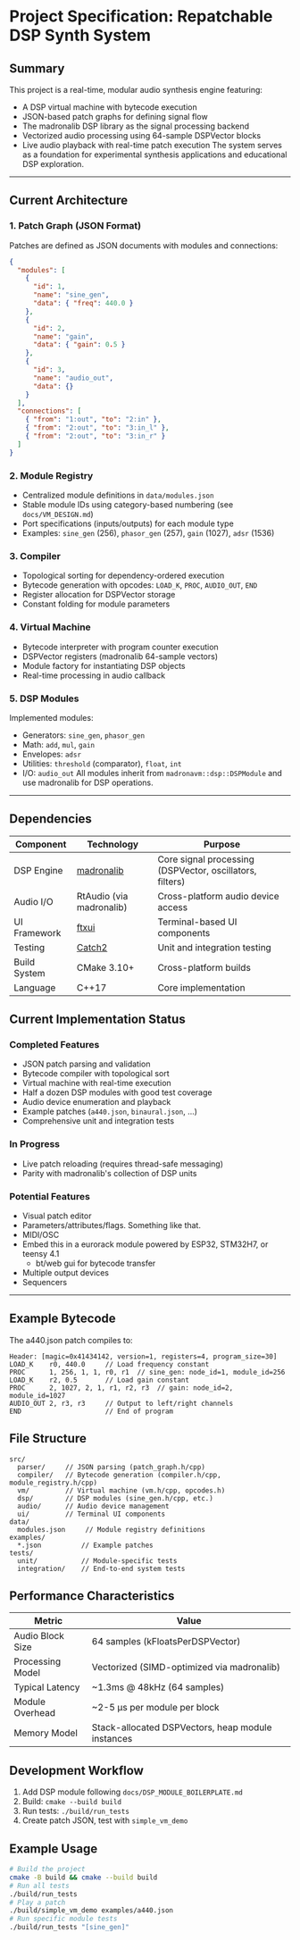 # Project Specification: Repatchable DSP Synth System
## Summary
This project is a real-time, modular audio synthesis engine featuring:
- A DSP virtual machine with bytecode execution
- JSON-based patch graphs for defining signal flow
- The madronalib DSP library as the signal processing backend
- Vectorized audio processing using 64-sample DSPVector blocks
- Live audio playback with real-time patch execution
The system serves as a foundation for experimental synthesis applications and educational DSP exploration.
---
## Current Architecture
### 1. Patch Graph (JSON Format)
Patches are defined as JSON documents with modules and connections:
```json
{
  "modules": [
    {
      "id": 1,
      "name": "sine_gen",
      "data": { "freq": 440.0 }
    },
    {
      "id": 2,
      "name": "gain",
      "data": { "gain": 0.5 }
    },
    {
      "id": 3,
      "name": "audio_out",
      "data": {}
    }
  ],
  "connections": [
    { "from": "1:out", "to": "2:in" },
    { "from": "2:out", "to": "3:in_l" },
    { "from": "2:out", "to": "3:in_r" }
  ]
}
```
### 2. Module Registry
- Centralized module definitions in `data/modules.json`
- Stable module IDs using category-based numbering (see `docs/VM_DESIGN.md`)
- Port specifications (inputs/outputs) for each module type
- Examples: `sine_gen` (256), `phasor_gen` (257), `gain` (1027), `adsr` (1536)
### 3. Compiler
- Topological sorting for dependency-ordered execution
- Bytecode generation with opcodes: `LOAD_K`, `PROC`, `AUDIO_OUT`, `END`
- Register allocation for DSPVector storage
- Constant folding for module parameters
### 4. Virtual Machine
- Bytecode interpreter with program counter execution
- DSPVector registers (madronalib 64-sample vectors)
- Module factory for instantiating DSP objects
- Real-time processing in audio callback
### 5. DSP Modules
Implemented modules:
- Generators: `sine_gen`, `phasor_gen`
- Math: `add`, `mul`, `gain`
- Envelopes: `adsr`
- Utilities: `threshold` (comparator), `float`, `int`
- I/O: `audio_out`
All modules inherit from `madronavm::dsp::DSPModule` and use madronalib for DSP operations.
---
## Dependencies
| Component | Technology | Purpose |
|-----------|------------|---------|
| DSP Engine | [madronalib](https://github.com/madronalabs/madronalib) | Core signal processing (DSPVector, oscillators, filters) |
| Audio I/O | RtAudio (via madronalib) | Cross-platform audio device access |
| UI Framework | [ftxui](https://github.com/ArthurSonzogni/FTXUI) | Terminal-based UI components |
| Testing | [Catch2](https://github.com/catchorg/Catch2) | Unit and integration testing |
| Build System | CMake 3.10+ | Cross-platform builds |
| Language | C++17 | Core implementation |
## Current Implementation Status
### Completed Features
- JSON patch parsing and validation
- Bytecode compiler with topological sort
- Virtual machine with real-time execution
- Half a dozen DSP modules with good test coverage
- Audio device enumeration and playback
- Example patches (`a440.json`, `binaural.json`, ...)
- Comprehensive unit and integration tests
### In Progress
- Live patch reloading (requires thread-safe messaging)
- Parity with madronalib's collection of DSP units
### Potential Features
- Visual patch editor
- Parameters/attributes/flags. Something like that.
- MIDI/OSC
- Embed this in a eurorack module powered by ESP32, STM32H7, or teensy 4.1
    - bt/web gui for bytecode transfer
- Multiple output devices
- Sequencers
---
## Example Bytecode
The a440.json patch compiles to:
```
Header: [magic=0x41434142, version=1, registers=4, program_size=30]
LOAD_K    r0, 440.0     // Load frequency constant
PROC      1, 256, 1, 1, r0, r1  // sine_gen: node_id=1, module_id=256
LOAD_K    r2, 0.5       // Load gain constant
PROC      2, 1027, 2, 1, r1, r2, r3  // gain: node_id=2, module_id=1027
AUDIO_OUT 2, r3, r3     // Output to left/right channels
END                     // End of program
```
## File Structure
```
src/
  parser/     // JSON parsing (patch_graph.h/cpp)
  compiler/   // Bytecode generation (compiler.h/cpp, module_registry.h/cpp)
  vm/         // Virtual machine (vm.h/cpp, opcodes.h)
  dsp/        // DSP modules (sine_gen.h/cpp, etc.)
  audio/      // Audio device management
  ui/         // Terminal UI components
data/
  modules.json     // Module registry definitions
examples/
  *.json          // Example patches
tests/
  unit/           // Module-specific tests
  integration/    // End-to-end system tests
```
## Performance Characteristics
| Metric | Value |
|--------|-------|
| Audio Block Size | 64 samples (kFloatsPerDSPVector) |
| Processing Model | Vectorized (SIMD-optimized via madronalib) |
| Typical Latency | ~1.3ms @ 48kHz (64 samples) |
| Module Overhead | ~2-5 µs per module per block |
| Memory Model | Stack-allocated DSPVectors, heap module instances |
## Development Workflow
1. Add DSP module following `docs/DSP_MODULE_BOILERPLATE.md`
2. Build: `cmake --build build`
3. Run tests: `./build/run_tests`
4. Create patch JSON, test with `simple_vm_demo`
## Example Usage
```bash
# Build the project
cmake -B build && cmake --build build
# Run all tests
./build/run_tests
# Play a patch
./build/simple_vm_demo examples/a440.json
# Run specific module tests
./build/run_tests "[sine_gen]"
```
